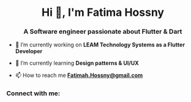 <h1 align="center">Hi 👋, I'm Fatima Hossny</h1>
<h3 align="center">A Software engineer passionate about Flutter & Dart</h3>

- 🔭 I’m currently working on **LEAM Technology Systems as a Flutter Developer**

- 🌱 I’m currently learning **Design patterns & UI/UX**

- 📫 How to reach me **Fatimah.Hossny@gmail.com**

<h3 align="left">Connect with me:</h3>
<p align="left">
</p>
